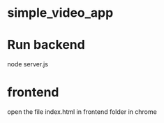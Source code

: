 # simple_video_app
# Run backend
  node server.js
# frontend
  open the file index.html in frontend folder in chrome
